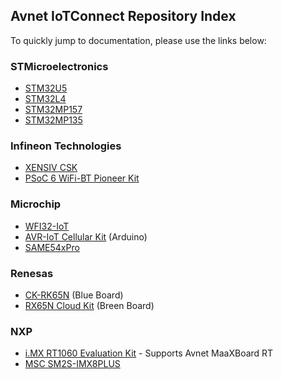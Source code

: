 ## Avnet IoTConnect Repository Index
To quickly jump to documentation, please use the links below:

### STMicroelectronics
* [STM32U5](https://github.com/avnet-iotconnect/iotc-azurertos-stm32-u5)
* [STM32L4](https://github.com/avnet-iotconnect/iotc-azurertos-sdk/tree/main/samples/stm32l4)
* [STM32MP157](https://github.com/avnet-iotconnect/iotc-pov-engineering/tree/main/STM32MP157F-DK2_Demo)
* [STM32MP135](https://github.com/avnet-iotconnect/iotc-pov-engineering/tree/main/STM32MP135F-DK2_Demo)

### Infineon Technologies
* [XENSIV CSK](https://github.com/avnet-iotconnect/iotc-modustoolbox-xensiv-example)
* [PSoC 6 WiFi-BT Pioneer Kit](https://github.com/avnet-iotconnect/iotc-modustoolbox-example)

### Microchip
* [WFI32-IoT](https://github.com/avnet-iotconnect/iotc-azurertos-sdk/tree/main/samples/wfi32iot)
* [AVR-IoT Cellular Kit](https://github.com/avnet-iotconnect/iotc-arduino-mchp-avr-sdk) (Arduino)
* [SAME54xPro](https://github.com/avnet-iotconnect/iotc-azurertos-sdk/tree/main/samples/same54xpro)

### Renesas
* [CK-RK65N](https://github.com/avnet-iotconnect/iotc-azurertos-sdk/tree/main/samples/ck-rx65n) (Blue Board)
* [RX65N Cloud Kit](https://github.com/avnet-iotconnect/iotc-azurertos-sdk/tree/main/samples/rx65ncloudkit) (Breen Board)

### NXP
* [i.MX RT1060 Evaluation Kit](https://github.com/avnet-iotconnect/iotc-azurertos-sdk/tree/main/samples/maaxboardrt) - Supports Avnet MaaXBoard RT
* [MSC SM2S-IMX8PLUS](https://github.com/avnet-iotconnect/iotc-yocto-python-sdk/blob/hardknott/board_specific_readmes/sm2s-imx8mp.md)
